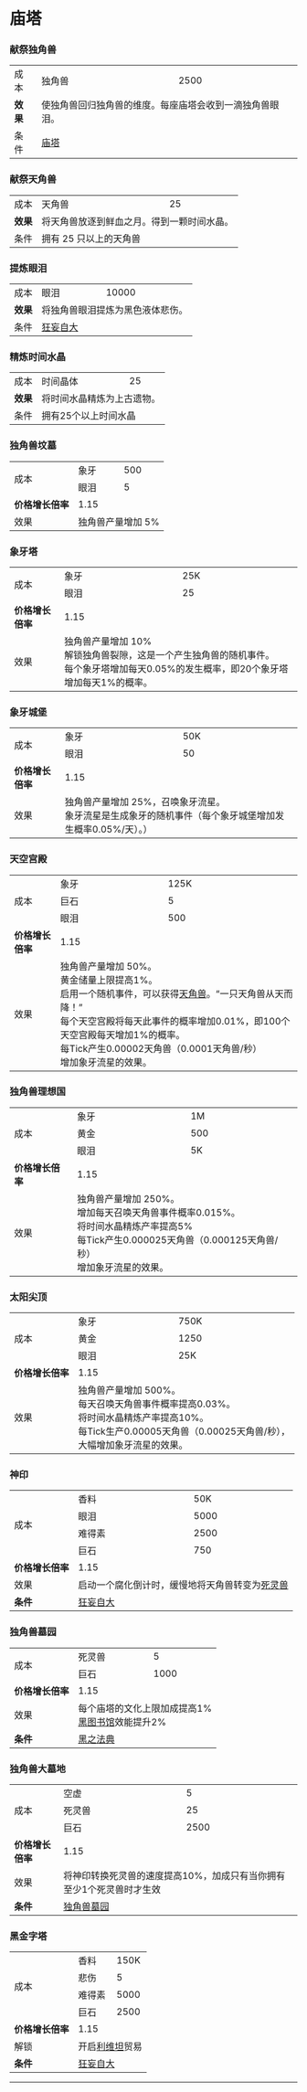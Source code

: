 # 庙塔

### 献祭独角兽
<table>
<tbody>
<tr>
<td>成本</td>
<td>独角兽</td>
<td>2500</td>
</tr>
<tr>
<td><strong>效果</strong></td>
<td colspan="2">使独角兽回归独角兽的维度。每座庙塔会收到一滴独角兽眼泪。</td>
</tr>
<tr>
<td>条件</td>
<td colspan="2"><a href="?file=001-猫咪百科/01-建筑物/09-超级建筑物#庙塔">庙塔</a></td>
</tr>
</tbody>
   </table>

### 献祭天角兽

<table>
<tbody>
<tr>
<td>成本</td>
<td>天角兽</td>
<td>25</td>
</tr>
<tr>
<td><strong>效果</strong></td>
<td colspan="2">将天角兽放逐到鲜血之月。得到一颗时间水晶。</td>
</tr>
<tr>
<td>条件</td>
<td colspan="2">拥有 25 只以上的天角兽</td>
</tr>
</tbody>
   </table>

### 提炼眼泪

   <table>
<tbody>
<tr>
<td>成本</td>
<td>眼泪</td>
<td>10000</td>
</tr>
<tr>
<td><strong>效果</strong></td>
<td colspan="2">将独角兽眼泪提炼为黑色液体悲伤。</td>
</tr>
<tr>
<td>条件</td>
<td colspan="2"><a href="?file=001-猫咪百科/03-科学/02-玄学#狂妄自大">狂妄自大</a></td>
</tr>
</tbody>
   </table>

### 精炼时间水晶
   <table>
<tbody>
<tr>
<td>成本</td>
<td>时间晶体</td>
<td>25</td>
</tr>
<tr>
<td><strong>效果</strong></td>
<td colspan="2">将时间水晶精炼为上古遗物。</td>
</tr>
<tr>
<td>条件</td>
<td colspan="2">拥有25个以上时间水晶</td>
</tr>
</tbody>
   </table>

### 独角兽坟墓
   <table>
<tbody>
<tr>
<td rowspan="2">成本</td>
<td>象牙</td>
<td>500</td>
</tr>
<tr>
<td>眼泪</td>
<td>5</td>
</tr>
<tr>
<td><strong>价格增长倍率</strong></td>
<td colspan="2">1.15</td>
</tr>
<tr>
<td>效果</td>
<td colspan="2">独角兽产量增加 5%</td>
</tr>
</tbody>
   </table>

### 象牙塔
   <table>
<tbody>
<tr>
<td rowspan="2">成本</td>
<td>象牙</td>
<td>25K</td>
</tr>
<tr>
<td>眼泪</td>
<td>25</td>
</tr>
<tr>
<td><strong>价格增长倍率</strong></td>
<td colspan="2">1.15</td>
</tr>
<tr>
<td>效果</td>
<td colspan="2">独角兽产量增加 10%<br style="clear:both" />解锁独角兽裂隙，这是一个产生独角兽的随机事件。<br style="clear:both" />每个象牙塔增加每天0.05%的发生概率，即20个象牙塔增加每天1%的概率。<br style="clear:both" /></td>
</tr>
</tbody>
   </table>

### 象牙城堡
   <table>
<tbody>
<tr>
<td rowspan="2">成本</td>
<td>象牙</td>
<td>50K</td>
</tr>
<tr>
<td>眼泪</td>
<td>50</td>
</tr>
<tr>
<td><strong>价格增长倍率</strong></td>
<td colspan="2">1.15</td>
</tr>
<tr>
<td>效果</td>
<td colspan="2">独角兽产量增加 25%，召唤象牙流星。<br style="clear:both" />象牙流星是生成象牙的随机事件（每个象牙城堡增加发生概率0.05%/天）。）</td>
</tr>
</tbody>
   </table>

### 天空宫殿
   <table>
<tbody>
<tr>
<td rowspan="3">成本</td>
<td>象牙</td>
<td>125K</td>
</tr>
<tr>
<td>巨石</td>
<td>5</td>
</tr>
<tr>
<td>眼泪</td>
<td>500</td>
</tr>
<tr>
<td><strong>价格增长倍率</strong></td>
<td colspan="2">1.15</td>
</tr>
<tr>
<td>效果</td>
<td colspan="2">独角兽产量增加 50%。<br style="clear:both" />黄金储量上限提高1%。<br style="clear:both" />启用一个随机事件，可以获得<a href="?file=003-资源大全/46-天角兽">天角兽</a>。“一只天角兽从天而降！”<br style="clear:both" />每个天空宫殿将每天此事件的概率增加0.01%，即100个天空宫殿每天增加1%的概率。<br style="clear:both" />每Tick产生0.00002天角兽（0.0001天角兽/秒）<br style="clear:both" />增加象牙流星的效果。</td>
</tr>
</tbody>
   </table>

### 独角兽理想国
   <table>
<tbody>
<tr>
<td rowspan="3">成本</td>
<td>象牙</td>
<td>1M</td>
</tr>
<tr>
<td>黄金</td>
<td>500</td>
</tr>
<tr>
<td>眼泪</td>
<td>5K</td>
</tr>
<tr>
<td><strong>价格增长倍率</strong></td>
<td colspan="2">1.15</td>
</tr>
<tr>
<td>效果</td>
<td colspan="2">独角兽产量增加 250%。<br style="clear:both" />增加每天召唤天角兽事件概率0.015%。<br style="clear:both" />将时间水晶精炼产率提高5%<br style="clear:both" />每Tick产生0.000025天角兽（0.000125天角兽/秒）<br style="clear:both" />增加象牙流星的效果。</td>
</tr>
</tbody>
   </table>

### 太阳尖顶
   <table>
<tbody>
<tr>
<td rowspan="3">成本</td>
<td>象牙</td>
<td>750K</td>
</tr>
<tr>
<td>黄金</td>
<td>1250</td>
</tr>
<tr>
<td>眼泪</td>
<td>25K</td>
</tr>
<tr>
<td><strong>价格增长倍率</strong></td>
<td colspan="2">1.15</td>
</tr>
<tr>
<td>效果</td>
<td colspan="2">独角兽产量增加 500%。<br style="clear:both" />每天召唤天角兽事件概率提高0.03%。<br style="clear:both" />将时间水晶精炼产率提高10%。<br style="clear:both" /> 每Tick生产0.00005天角兽（0.00025天角兽/秒），<br style="clear:both" />大幅增加象牙流星的效果。</td>
</tr>
</tbody>
   </table>

### 神印
   <table>
<tbody>
<tr>
<td rowspan="4">成本</td>
<td>香料</td>
<td>50K</td>
</tr>
<tr>
<td>眼泪</td>
<td>5000</td>
</tr>
<tr>
<td>难得素</td>
<td>2500</td>
</tr>
<tr>
<td>巨石</td>
<td>750</td>
</tr>
<tr>
<td><strong>价格增长倍率</strong></td>
<td colspan="2">1.15</td>
</tr>
<tr>
<td>效果</td>
<td colspan="2">启动一个腐化倒计时，缓慢地将天角兽转变为<a href="?file=003-资源大全/47-死灵兽">死灵兽</a></td>
</tr>
<tr>
<td><strong>条件</strong></td>
<td colspan="2"><a href="?file=001-猫咪百科/03-科学/02-玄学#狂妄自大">狂妄自大</a></td>
</tr>
</tbody>
   </table>

### 独角兽墓园
   <table>
<tbody>
<tr>
<td rowspan="2">成本</td>
<td>死灵兽</td>
<td>5</td>
</tr>
<tr>
<td>巨石</td>
<td>1000</td>
</tr>
<tr>
<td><strong>价格增长倍率</strong></td>
<td colspan="2">1.15</td>
</tr>
<tr>
<td>效果</td>
<td colspan="2">每个庙塔的文化上限加成提高1%<br><a href="?file=001-猫咪百科/06-宗教/003-奥秘神学#黑图书馆">黑图书馆</a>效能提升2%</td>
</tr>
<tr>
<td><strong>条件</strong></td>
<td colspan="2"><a href="?file=001-猫咪百科/03-科学/02-玄学#黑之法典">黑之法典</a></td>
</tr>
</tbody>
   </table>

### 独角兽大墓地
   <table>
<tbody>
<tr>
<td rowspan="3">成本</td>
<td>空虚</td>
<td>5</td>
</tr>
<tr>
<td>死灵兽</td>
<td>25</td>
</tr>
<tr>
<td>巨石</td>
<td>2500</td>
</tr>
<tr>
<td><strong>价格增长倍率</strong></td>
<td colspan="2">1.15</td>
</tr>
<tr>
<td>效果</td>
<td colspan="2">将神印转换死灵兽的速度提高10%，加成只有当你拥有至少1个死灵兽时才生效</td>
</tr>
<tr>
<td><strong>条件</strong></td>
<td colspan="2"><a href="?file=001-猫咪百科/06-宗教/001-庙塔#独角兽墓园">独角兽墓园</a></td>
</tr>
</tbody>
   </table>

### 黑金字塔
   <table>
<tbody>
<tr>
<td rowspan="4">成本</td>
<td>香料</td>
<td>150K</td>
</tr>
<tr>
<td>悲伤</td>
<td>5</td>
</tr>
<tr>
<td>难得素</td>
<td>5000</td>
</tr>
<tr>
<td>巨石</td>
<td>2500</td>
</tr>
<tr>
<td><strong>价格增长倍率</strong></td>
<td colspan="2">1.15</td>
</tr>
<tr>
<td>解锁</td>
<td colspan="2">开启<a href="?file=001-猫咪百科/05-贸易#利维坦">利维坦</a>贸易</td>
</tr>
<tr>
<td><strong>条件</strong></td>
<td colspan="2"><a href="?file=001-猫咪百科/03-科学/02-玄学#狂妄自大">狂妄自大</a></td>
</tr>
</tbody>
   </table>
   <hr />